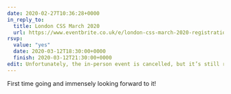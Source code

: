 ```yaml
---
date: 2020-02-27T10:36:28+0000
in_reply_to:
  title: London CSS March 2020
  url: https://www.eventbrite.co.uk/e/london-css-march-2020-registration-95887400797
rsvp:
  value: "yes"
  date: 2020-03-12T18:30:00+0000
  finish: 2020-03-12T21:30:00+0000
edit: Unfortunately, the in-person event is cancelled, but it’s still running <a href="https://www.twitch.tv/londoncss">remotely</a>!
---
```


First time going and immensely looking forward to it!
